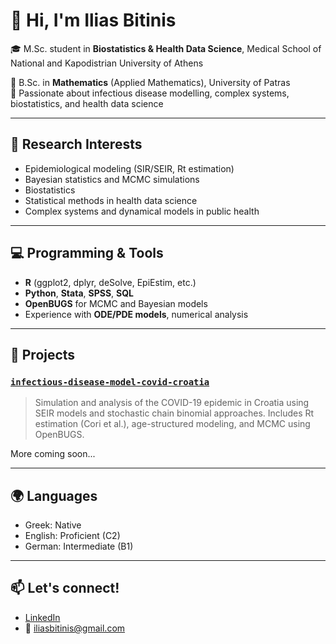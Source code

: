 # 👋 Hi, I'm Ilias Bitinis


🎓 M.Sc. student in **Biostatistics & Health Data Science**, Medical School of National and Kapodistrian University of Athens

📐 B.Sc. in **Mathematics** (Applied Mathematics), University of Patras  
🔬 Passionate about infectious disease modelling, complex systems, biostatistics, and health data science 

---

## 🧪 Research Interests
- Epidemiological modeling (SIR/SEIR, Rt estimation)
- Bayesian statistics and MCMC simulations
- Biostatistics
- Statistical methods in health data science
- Complex systems and dynamical models in public health

---

## 💻 Programming & Tools
- **R** (ggplot2, dplyr, deSolve, EpiEstim, etc.)
- **Python**, **Stata**, **SPSS**, **SQL**
- **OpenBUGS** for MCMC and Bayesian models
- Experience with **ODE/PDE models**, numerical analysis

---

## 📂 Projects

### [`infectious-disease-model-covid-croatia`](https://github.com/iliasbitinis/infectious-disease-model-covid-croatia)
> Simulation and analysis of the COVID-19 epidemic in Croatia using SEIR models and stochastic chain binomial approaches. Includes Rt estimation (Cori et al.), age-structured modeling, and MCMC using OpenBUGS.

More coming soon...

---

## 🌍 Languages
- Greek: Native  
- English: Proficient (C2)  
- German: Intermediate (B1)

---

## 📫 Let's connect!
- [LinkedIn](https://www.linkedin.com/in/ilias-bitinis-77b158260)
- 📧 iliasbitinis@gmail.com
